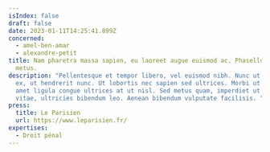```yaml
---
isIndex: false
draft: false
date: 2023-01-11T14:25:41.899Z
concerned:
  - amel-ben-amar
  - alexandre-petit
title: Nam pharetra massa sapien, eu laoreet augue euismod ac. Phasellus in nibh
  metus.
description: "Pellentesque et tempor libero, vel euismod nibh. Nunc ut ornare
  ex, ut hendrerit nunc. Ut lobortis nec sapien sed ultrices. Morbi ut dolor sit
  amet ligula congue ultrices at ut nisl. Sed metus quam, imperdiet ut enim
  vitae, ultricies bibendum leo. Aenean bibendum vulputate facilisis. "
press:
  title: Le Parisien
  url: https://www.leparisien.fr/
expertises:
  - Droit pénal
---
```

